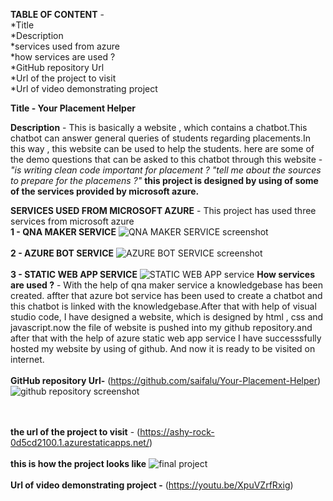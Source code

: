 **TABLE OF CONTENT** -
                       <br>*Title\
                       \*Description \
                        *services used from azure\
                        *how services are used ?\
                        *GitHub repository Url<br>
                       *Url of the project to visit<br>
                       *Url of video demonstrating project

**Title - Your Placement Helper**

**Description** - 
                  This is basically a website , which contains a chatbot.This chatbot can answer general queries of students regarding placements.In this way , this website can be used to help the students.
                  here are some of the demo questions that can be asked to this chatbot through this website -
                  *"is writing clean code important for placement ?* 
                  *"tell me about the sources to prepare for the placemens ?"*
                 **this project is designed by using of some of the services provided by microsoft azure.**
            
 **SERVICES USED FROM MICROSOFT AZURE**
                                    -  This project has used three services from microsoft azure\
           **1 - QNA MAKER SERVICE**
              ![QNA MAKER SERVICE screenshot](https://user-images.githubusercontent.com/92035012/163940699-0ec2ebdf-20e9-4dfb-942b-fde6549be4b4.png)
      <br><br>     **2 - AZURE BOT SERVICE**
             ![AZURE BOT SERVICE screenshot](https://user-images.githubusercontent.com/92035012/163941147-e065dc1a-892a-40f7-a00e-403d0914686c.png)
       <br><br>    **3 - STATIC WEB APP SERVICE**
             ![STATIC WEB APP service](https://user-images.githubusercontent.com/92035012/163941824-b892a3ed-df7e-43df-afe5-05400b594b98.png)
     **How services are used ?**
     - With the help of qna maker service a knowledgebase has been created. affter that azure bot service has been used to create a chatbot and this chatbot is linked
     with the knowledgebase.After that with help of visual studio code, I have designed a website, which is designed by html , css and javascript.now the file of website 
     is pushed into my github repository.and after that with the help of azure static web app service I have successsfully hosted my website by using of github.
     And now it is ready to be visited on internet.
   <br><br>  **GitHub repository Url-** (https://github.com/saifalu/Your-Placement-Helper)
     ![github repository screenshot](https://user-images.githubusercontent.com/92035012/163946536-d6dfed19-ea4f-4953-998e-0e26763e1e13.png)

   <br><br>**the url of the project to visit** - (https://ashy-rock-0d5cd2100.1.azurestaticapps.net/)
    <br><br> **this is how the project looks like**
          ![final project](https://user-images.githubusercontent.com/92035012/163943223-e762dac9-e75e-475f-bf84-4a623c5462c7.png)
          <br><br>
          **Url of video demonstrating project -** (https://youtu.be/XpuVZrfRxig)     

